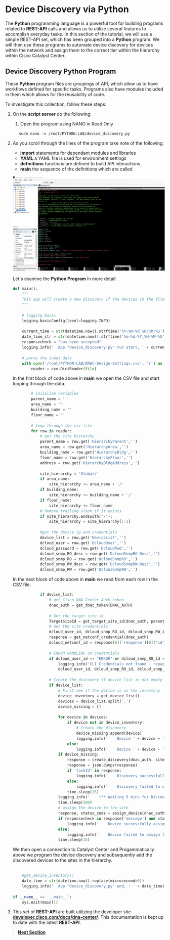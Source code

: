 # Device Discovery via Python

The **Python** programming language is a powerful tool for building programs related to **REST-API** calls and allows us to utilize several features to accomplish everyday tasks. In this section of the tutorial, we will use a simple REST-API set, which has been grouped into a **Python** program. We will then use these programs to automate device discovery for devices within the network and assign them to the correct tier within the hierarchy within Cisco Catalyst Center.

## Device Discovery Python Program

These **Python** program files are groupings of API, which allow us to have workflows defined for specific tasks. Programs also have modules included in them which allows for the reusability of code. 

To investigate this collection, follow these steps:

1. On the **script server** do the following:

   1. Open the program using NANO in Read Only

```SHELL
      sudo nano -v /root/PYTHON-LAB/device_discovery.py
```

   2. As you scroll through the lines of the program take note of the following:

      - **import** statements for dependant modules and libraries
      - **YAML** a YAML file is used for environment settings
      - **definitions** functions are defined to build API interactions 
      - **main** the sequence of the definitions which are called

      ![json](../assets/discovery-python.png?raw=true "Import JSON")
   
      Let's examine the **Python Program** in more detail:

      ```py
      def main():
          """
          This app will create a new discovery if the devices in the file do not exist in the inventory
          """
      
          # logging basic
          logging.basicConfig(level=logging.INFO)
      
          current_time = str(datetime.now().strftime('%Y-%m-%d %H:%M:%S'))
          date_time_str = str(datetime.now().strftime('%m-%d-%Y_%H-%M-%S'))
          responsecheck = "has been accepted"
          logging.info('  App "device_discovery.py" run start, ' + current_time)
      
          # parse the input data
          with open('/root/PYTHON-LAB/DNAC-Design-Settings.csv', 'r') as file:
              reader = csv.DictReader(file)
      ```

      In the first block of code above in **main** we open the CSV file and start looping through the data.

      ```py
              # iniialize variables
              parent_name = ''
              area_name = ''
              building_name = ''  
              floor_name = ''
      
              # loop through the csv file
              for row in reader:
                  # get the site hierarchy
                  parent_name = row.get('HierarchyParent','')
                  area_name = row.get('HierarchyArea','')
                  building_name = row.get('HierarchyBldg','')
                  floor_name = row.get('HierarchyFloor','')
                  address = row.get('HierarchyBldgAddress','')
      
                  site_hierarchy = 'Global/'
                  if area_name:
                      site_hierarchy += area_name + '/'
                  if building_name:
                      site_hierarchy += building_name + '/'
                  if floor_name:
                      site_hierarchy += floor_name
                  # Remove trailing slash if it exists
                  if site_hierarchy.endswith('/'):
                      site_hierarchy = site_hierarchy[:-1]
                  
                  #get the device ip and credentials
                  device_list = row.get('DeviceList','')
                  dcloud_user = row.get('DcloudUser','')
                  dcloud_password = row.get('DcloudPwd','')
                  dcloud_snmp_RO_desc = row.get('DcloudSnmpRO-Desc','')
                  dcloud_snmp_RO = row.get('DcloudSnmpRO','')
                  dcloud_snmp_RW_desc = row.get('DcloudSnmpRW-Desc','')
                  dcloud_snmp_RW = row.get('DcloudSnmpRW','')
      ```

      In the next block of code above in **main** we read from each row in the CSV file.

      ```py                 
                  if device_list:
                      # get Cisco DNA Center Auth token
                      dnac_auth = get_dnac_token(DNAC_AUTH)
          
                      # Get the target site id 
                      TargetSiteId = get_target_site_id(dnac_auth, parent_name, area_name, building_name, floor_name)
                      # Get the site credentials
                      dcloud_user_id, dcloud_snmp_RO_id, dcloud_snmp_RW_id = get_site_credentials(dnac_auth, dcloud_user,       dcloud_snmp_RO_desc, dcloud_snmp_RW_desc)
                      response = get_netconf_credential(dnac_auth)
                      dcloud_netconf_id = response[0]['response'][0]['id']
          
                      # ERROR HANDLING on credentials
                      if dcloud_user_id == "ERROR" or dcloud_snmp_RO_id == "ERROR" or dcloud_snmp_RW_id == "ERROR":
                          logging.info('CLI Credentials not found - repairing')
                          dcloud_user_id, dcloud_snmp_RO_id, dcloud_snmp_RW_id = create_site_credentials(dnac_auth,       TargetSiteId, dcloud_user, dcloud_password, dcloud_snmp_RO_desc, dcloud_snmp_RO, dcloud_snmp_RW_desc,       dcloud_snmp_RW)
                              
                      # Create the discovery if device_list is not empty and the device is not in the inventory
                      if device_list:
                          # First see if the device is in the inventory
                          device_inventory = get_device_list()
                          devices = device_list.split(',')
                          device_missing = []
      
                          for device in devices:
                              if device not in device_inventory:
                                  # Create the discovery
                                  device_missing.append(device)
                                  logging.info('    Device ' + device + ' needs to be added to inventory')
                              else:
                                  logging.info('    Device ' + device + ' already exists in inventory')
                          if device_missing:
                              response = create_discovery(dnac_auth, site_hierarchy, device_missing, dcloud_user_id,       dcloud_snmp_RO_id, dcloud_snmp_RW_id, dcloud_netconf_id)
                              response = json.dumps(response)
                              if 'taskId' in response:
                                  logging.info('    Discovery successfully created for ' + str(device_missing))
                              else:
                                  logging.info('    Discovery failed to create for ' + str(device_missing))
                              time.sleep(15)
                          logging.info('    *** Waiting 5 mins for Discovery to finish ***')
                          time.sleep(300)
                          # assign the device to the site
                          response, status_code = assign_device(dnac_auth, TargetSiteId, device_list) 
                          if responsecheck in response['message'] and status_code == 202:
                              logging.info('    Device successfully assigned to ' + site_hierarchy)
                          else:
                              logging.info('    Device failed to assign to ' + site_hierarchy)
                          time.sleep(15)
      ```

      We then open a connection to Catalyst Center and Progammatically above we program the device discovery and subsequently add the discovered devices to the sites in the hierarchy.

      ```py           

          #get_device_inventory()
          date_time = str(datetime.now().replace(microsecond=0))
          logging.info('  App "device_discovery.py" end, : ' + date_time)
      
      if __name__ == '__main__':
          sys.exit(main())
      ```

   3. This set of **REST-API** are built utilizing the developer site [**developer.cisco.com/docs/dna-center/**](https://developer.cisco.com/docs/dna-center/). This documentation is kept up to date with the latest **REST-API**.

> [**Next Section**](./03-deploy.md)